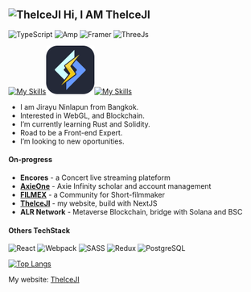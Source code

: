 ##  <img src="https://www.theiceji.com/logo_white.svg" alt="TheIceJI" width="64px"/> Hi, I AM TheIceJI

![TypeScript](https://img.shields.io/badge/TypeScript-007ACC?style=for-the-badge&logo=typescript&logoColor=white) ![Amp](https://img.shields.io/badge/Amp-000?style=for-the-badge&logo=amp&logoColor=005AF0) ![Framer](https://img.shields.io/badge/Framer-black?style=for-the-badge&logo=framer&logoColor=blue) ![ThreeJs](https://img.shields.io/badge/ThreeJs-black?style=for-the-badge&logo=three.js&logoColor=white) <br />

[![My Skills](https://skillicons.dev/icons?i=nextjs,nuxtjs,nestjs,tailwind,nodejs)](https://theiceji.com)[![LSWS](https://raw.githubusercontent.com/Jirayu-ninl/Jirayu-ninl/2f83c7b697ae6031500227f2fd9f864c88cbec1c/icon/lsws.svg)](https://www.litespeedtech.com/)[![My Skills](https://skillicons.dev/icons?i=graphql,mongodb,redis)](https://theiceji.com)


- I am Jirayu Ninlapun from Bangkok.
- Interested in WebGL, and Blockchain.
- I’m currently learning Rust and Solidity.
- Road to be a Front-end Expert.
- I’m looking to new oportunities.

#### On-progress

- **Encores** - a Concert live streaming plateform
- [**AxieOne**](https://axieone.com) - Axie Infinity scholar and account management
- [**FILMEX**](https://filmex.one) - a Community for Short-filmmaker
- [**TheIceJI**](https://theiceji.com) - my website, build with NextJS
- **ALR Network** - Metaverse Blockchain, bridge with Solana and BSC

#### Others TechStack

![React](https://img.shields.io/badge/-React-000?&logo=React)
![Webpack](https://img.shields.io/badge/-Webpack-000?&logo=Webpack)
![SASS](https://img.shields.io/badge/-SASS-000?&logo=SASS)
![Redux](https://img.shields.io/badge/-Redux-000?&logo=Redux)
![PostgreSQL](https://img.shields.io/badge/-PostgreSQL-000?&logo=PostgreSQL)

[![Top Langs](https://github-readme-stats.vercel.app/api/top-langs/?username=Jirayu-ninl&layout=compact)](https://github.com/anuraghazra/github-readme-stats)

My website: [TheIceJI](https://TheIceJI.com)
